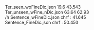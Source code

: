 Ter_seen_woFineDic.json 19.6 43.543  
Ter_unseen_wFine_nDic.json 63.64 62.93  
/h
Sentence_wFineDic.json chrf :  41.645  
Sentence_FineDic.json chrf : 50.450
